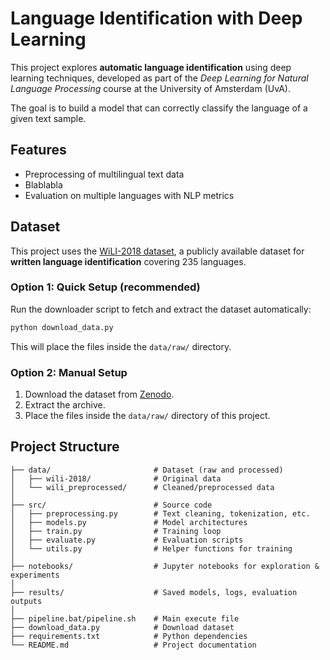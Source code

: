 # Language Identification with Deep Learning

This project explores **automatic language identification** using deep learning techniques, developed as part of the *Deep Learning for Natural Language Processing* course at the University of Amsterdam (UvA).

The goal is to build a model that can correctly classify the language of a given text sample.

## Features

- Preprocessing of multilingual text data
- Blablabla
- Evaluation on multiple languages with NLP metrics

## Dataset

This project uses the [WiLI-2018 dataset](https://zenodo.org/records/841984), a publicly available dataset for **written language identification** covering 235 languages.

### Option 1: Quick Setup (recommended)
Run the downloader script to fetch and extract the dataset automatically:

```bash
python download_data.py
```

This will place the files inside the `data/raw/` directory.

### Option 2: Manual Setup
1. Download the dataset from [Zenodo](https://zenodo.org/records/841984).
2. Extract the archive.
3. Place the files inside the `data/raw/` directory of this project.

## Project Structure

```text
├── data/                       # Dataset (raw and processed)
│   ├── wili-2018/              # Original data
│   └── wili_preprocessed/      # Cleaned/preprocessed data
│
├── src/                        # Source code
│   ├── preprocessing.py        # Text cleaning, tokenization, etc.
│   ├── models.py               # Model architectures
│   ├── train.py                # Training loop
│   ├── evaluate.py             # Evaluation scripts
│   └── utils.py                # Helper functions for training
│
├── notebooks/                  # Jupyter notebooks for exploration & experiments
│
├── results/                    # Saved models, logs, evaluation outputs
│
├── pipeline.bat/pipeline.sh    # Main execute file
├── download_data.py            # Download dataset
├── requirements.txt            # Python dependencies
└── README.md                   # Project documentation
```
